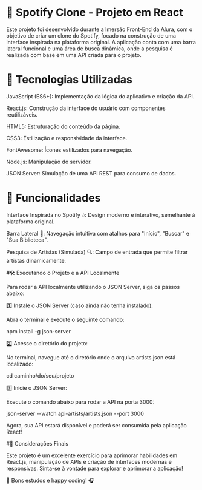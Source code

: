 # 🎵 Spotify Clone - Projeto em React

Este projeto foi desenvolvido durante a Imersão Front-End da Alura, com o objetivo de criar um clone do Spotify, focado na construção de uma interface inspirada na plataforma original. A aplicação conta com uma barra lateral funcional e uma área de busca dinâmica, onde a pesquisa é realizada com base em uma API criada para o projeto.

# 🚀 Tecnologias Utilizadas

JavaScript (ES6+): Implementação da lógica do aplicativo e criação da API.

React.js: Construção da interface do usuário com componentes reutilizáveis.

HTML5: Estruturação do conteúdo da página.

CSS3: Estilização e responsividade da interface.

FontAwesome: Ícones estilizados para navegação.

Node.js: Manipulação do servidor.

JSON Server: Simulação de uma API REST para consumo de dados.

# 🎨 Funcionalidades

Interface Inspirada no Spotify 🎶: Design moderno e interativo, semelhante à plataforma original.

Barra Lateral 📌: Navegação intuitiva com atalhos para "Início", "Buscar" e "Sua Biblioteca".

Pesquisa de Artistas (Simulada) 🔍: Campo de entrada que permite filtrar artistas dinamicamente.

#🛠 Executando o Projeto e a API Localmente

Para rodar a API localmente utilizando o JSON Server, siga os passos abaixo:

1️⃣ Instale o JSON Server (caso ainda não tenha instalado):

Abra o terminal e execute o seguinte comando:

npm install -g json-server

2️⃣ Acesse o diretório do projeto:

No terminal, navegue até o diretório onde o arquivo artists.json está localizado:

cd caminho/do/seu/projeto

3️⃣ Inicie o JSON Server:

Execute o comando abaixo para rodar a API na porta 3000:

json-server --watch api-artists/artists.json --port 3000

Agora, sua API estará disponível e poderá ser consumida pela aplicação React!

#📌 Considerações Finais

Este projeto é um excelente exercício para aprimorar habilidades em React.js, manipulação de APIs e criação de interfaces modernas e responsivas. Sinta-se à vontade para explorar e aprimorar a aplicação!

🚀 Bons estudos e happy coding! 🎧



